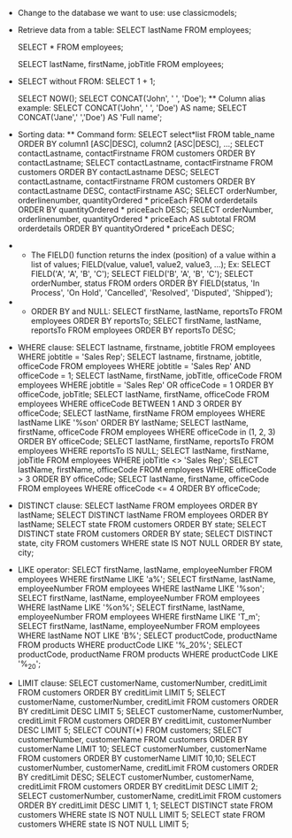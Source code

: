 - Change to the database we want to use:
  use classicmodels;

- Retrieve data from a table:
  SELECT lastName FROM employees;

  SELECT \* FROM employees;

  SELECT
  lastName,
  firstName,
  jobTitle
  FROM employees;

- SELECT without FROM:
  SELECT 1 + 1;

  SELECT NOW();
  SELECT CONCAT('John', ' ', 'Doe');
  \*\* Column alias example:
  SELECT CONCAT('John', ' ', 'Doe') AS name;
  SELECT CONCAT('Jane',' ','Doe') AS 'Full name';

- Sorting data:
  \*\* Command form: SELECT select*list FROM table_name ORDER BY column1 [ASC|DESC], column2 [ASC|DESC], ...;
  SELECT contactLastname, contactFirstname FROM customers ORDER BY contactLastname;
  SELECT contactLastname, contactFirstname FROM customers ORDER BY contactLastname DESC;
  SELECT contactLastname, contactFirstname FROM customers ORDER BY contactLastname DESC, contactFirstname ASC;
  SELECT orderNumber, orderlinenumber, quantityOrdered * priceEach FROM orderdetails ORDER BY quantityOrdered \* priceEach DESC;
  SELECT orderNumber, orderlinenumber, quantityOrdered \* priceEach AS subtotal FROM orderdetails ORDER BY quantityOrdered \* priceEach DESC;

* - The FIELD() function returns the index (position) of a value within a list of values; FIELD(value, value1, value2, value3, ...); Ex:
    SELECT FIELD('A', 'A', 'B', 'C');
    SELECT FIELD('B', 'A', 'B', 'C');
    SELECT orderNumber, status FROM orders ORDER BY FIELD(status, 'In Process', 'On Hold', 'Cancelled', 'Resolved', 'Disputed', 'Shipped');

* - ORDER BY and NULL:
    SELECT firstName, lastName, reportsTo FROM employees ORDER BY reportsTo;
    SELECT firstName, lastName, reportsTo FROM employees ORDER BY reportsTo DESC;

- WHERE clause:
  SELECT lastname, firstname, jobtitle FROM employees WHERE jobtitle = 'Sales Rep';
  SELECT lastname, firstname, jobtitle, officeCode FROM employees WHERE jobtitle = 'Sales Rep' AND officeCode = 1;
  SELECT lastName, firstName, jobTitle, officeCode FROM employees WHERE jobtitle = 'Sales Rep' OR officeCode = 1 ORDER BY officeCode, jobTitle;
  SELECT lastName, firstName, officeCode FROM employees WHERE officeCode BETWEEN 1 AND 3 ORDER BY officeCode;
  SELECT lastName, firstName FROM employees WHERE lastName LIKE '%son' ORDER BY lastName;
  SELECT lastName, firstName, officeCode FROM employees WHERE officeCode in (1, 2, 3) ORDER BY officeCode;
  SELECT lastName, firstName, reportsTo FROM employees WHERE reportsTo IS NULL;
  SELECT lastName, firstName, jobTitle FROM employees WHERE jobTitle <> 'Sales Rep';
  SELECT lastName, firstName, officeCode FROM employees WHERE officeCode > 3 ORDER BY officeCode;
  SELECT lastName, firstName, officeCode FROM employees WHERE officeCode <= 4 ORDER BY officeCode;

- DISTINCT clause:
  SELECT lastName FROM employees ORDER BY lastName;
  SELECT DISTINCT lastName FROM employees ORDER BY lastName;
  SELECT state FROM customers ORDER BY state;
  SELECT DISTINCT state FROM customers ORDER BY state;
  SELECT DISTINCT state, city FROM customers WHERE state IS NOT NULL ORDER BY state, city;

- LIKE operator:
  SELECT firstName, lastName, employeeNumber FROM employees WHERE firstName LIKE 'a%';
  SELECT firstName, lastName, employeeNumber FROM employees WHERE lastName LIKE '%son';
  SELECT firstName, lastName, employeeNumber FROM employees WHERE lastName LIKE '%on%';
  SELECT firstName, lastName, employeeNumber FROM employees WHERE firstName LIKE 'T_m';
  SELECT firstName, lastName, employeeNumber FROM employees WHERE lastName NOT LIKE 'B%';
  SELECT productCode, productName FROM products WHERE productCode LIKE '%\_20%';
  SELECT productCode, productName FROM products WHERE productCode LIKE '%$_20%' ESCAPE '$';

- LIMIT clause:
  SELECT customerName, customerNumber, creditLimit FROM customers ORDER BY creditLimit LIMIT 5;
  SELECT customerName, customerNumber, creditLimit FROM customers ORDER BY creditLimit DESC LIMIT 5;
  SELECT customerName, customerNumber, creditLimit FROM customers ORDER BY creditLimit, customerNumber DESC LIMIT 5;
  SELECT COUNT(\*) FROM customers;
  SELECT customerNumber, customerName FROM customers ORDER BY customerName LIMIT 10;
  SELECT customerNumber, customerName FROM customers ORDER BY customerName LIMIT 10,10;
  SELECT customerNumber, customerName, creditLimit FROM customers ORDER BY creditLimit DESC;
  SELECT customerNumber, customerName, creditLimit FROM customers ORDER BY creditLimit DESC LIMIT 2;
  SELECT customerNumber, customerName, creditLimit FROM customers ORDER BY creditLimit DESC LIMIT 1, 1;
  SELECT DISTINCT state FROM customers WHERE state IS NOT NULL LIMIT 5;
  SELECT state FROM customers WHERE state IS NOT NULL LIMIT 5;
